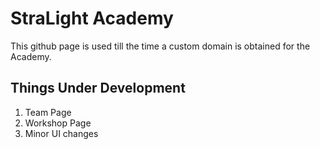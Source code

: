 # StraLight Academy
This github page is used till the time a custom domain is obtained for the Academy.

## Things Under Development
1. Team Page
2. Workshop Page
3. Minor UI changes